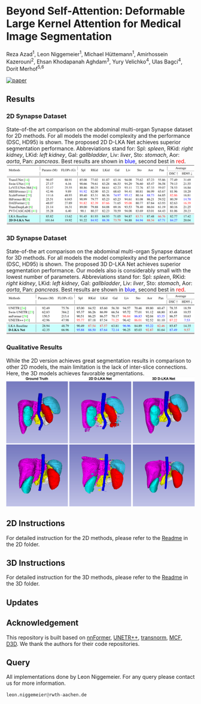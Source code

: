 # Beyond Self-Attention: Deformable Large Kernel Attention for Medical Image Segmentation
Reza Azad<sup>1</sup>, Leon Niggemeier<sup>1</sup>, Michael Hüttemann<sup>1</sup>, Amirhossein Kazerouni<sup>2</sup>, Ehsan Khodapanah Aghdam<sup>3</sup>, Yury Velichko<sup>4</sup>, Ulas Bagci<sup>4</sup>, Dorit Merhof<sup>5,6</sup>

[![paper](https://img.shields.io/badge/arXiv-Paper-<COLOR>.svg)](https://arxiv.org/abs/2309.00121)



## Results
### 2D Synapse Dataset
State-of-the art comparison on the abdominal multi-organ Synapse dataset for 2D methods. For all models the model complexity and the performance (DSC, HD95) is shown. The proposed 2D D-LKA Net achieves superior segmentation performance. Abbreviations stand for: Spl: _spleen_, RKid: _right kidney_, LKid: _left kidney_, Gal: _gallbladder_, Liv: _liver_, Sto: _stomach_, Aor: _aorta_, Pan: _pancreas_. Best results are shown in <h style="color:blue;">blue</h>, second best in <h style="color:red;">red</h>.
![Synapse Results 2D](images/Synapse_2D.png)

### 3D Synapse Dataset
State-of-the art comparison on the abdominal multi-organ Synapse dataset for 3D methods. For all models the model complexity and the performance (DSC, HD95) is shown. The proposed 3D D-LKA Net achieves superior segmentation performance. Our models also is considerably small with the lowest number of parameters. Abbreviations stand for: Spl: _spleen_, RKid: _right kidney_, LKid: _left kidney_, Gal: _gallbladder_, Liv: _liver_, Sto: _stomach_, Aor: _aorta_, Pan: _pancreas_. Best results are shown in <h style="color:blue;">blue</h>, second best in <h style="color:red;">red</h>.
![Synapse Results 3D](images/Synapse_3D.png)

### Qualitative Results
While the 2D version achieves great segmentation results in comparison to other 2D models, the main limitation is the lack of inter-slice connections. Here, the 3D models achieves favorable segmentations.
![Qualitative Results](images/Visualization.png)

## 2D Instructions
For detailed instruction for the 2D methods, please refer to the [Readme](2D/README.md) in the 2D folder.

## 3D Instructions
For detailed instruction for the 3D methods, please refer to the [Readme](3D/README.md) in the 3D folder.


## Updates

## Acknowledgement
This repository is built based on [nnFormer](https://github.com/282857341/nnFormer), [UNETR++](https://github.com/Amshaker/unetr_plus_plus), [transnorm](https://github.com/rezazad68/transnorm), [MCF](https://github.com/WYC-321/MCF), [D3D](https://github.com/XinyiYing/D3Dnet/tree/master). We thank the authors for their code repositories.

## Query

All implementations done by Leon Niggemeier. For any query please contact us for more information.
```python
leon.niggemeier@rwth-aachen.de
```
